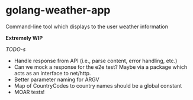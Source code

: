 # golang-weather-app
Command-line tool which displays to the user weather information

__Extremely WIP__

_TODO-s_
* Handle response from API (i.e., parse content, error handling, etc.)
* Can we mock a response for the e2e test? Maybe via a package which acts as an interface to net/http.
* Better parameter naming for ARGV
* Map of CountryCodes to country names should be a global constant
* MOAR tests!
